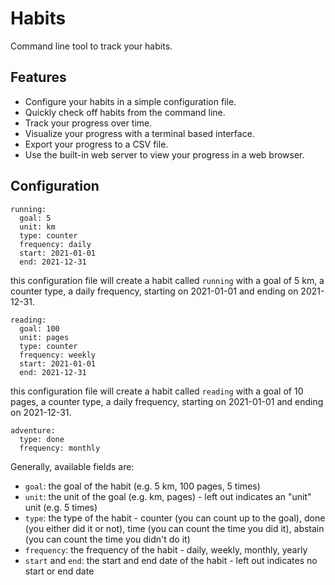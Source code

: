 # Habits
Command line tool to track your habits.

## Features
* Configure your habits in a simple configuration file.
* Quickly check off habits from the command line.
* Track your progress over time.
* Visualize your progress with a terminal based interface.
* Export your progress to a CSV file.
* Use the built-in web server to view your progress in a web browser.

## Configuration
```
running:
  goal: 5
  unit: km
  type: counter
  frequency: daily
  start: 2021-01-01
  end: 2021-12-31
```
this configuration file will create a habit called `running` with a goal of 5 km, a counter type, a daily frequency, starting on 2021-01-01 and ending on 2021-12-31.

```
reading:
  goal: 100
  unit: pages
  type: counter
  frequency: weekly
  start: 2021-01-01
  end: 2021-12-31
```
this configuration file will create a habit called `reading` with a goal of 10 pages, a counter type, a daily frequency, starting on 2021-01-01 and ending on 2021-12-31.

```
adventure:
  type: done
  frequency: monthly
```

Generally, available fields are:
* `goal`: the goal of the habit (e.g. 5 km, 100 pages, 5 times)
* `unit`: the unit of the goal (e.g. km, pages) - left out indicates an "unit" unit (e.g. 5 times)
* `type`: the type of the habit - counter (you can count up to the goal), done (you either did it or not), time (you can count the time you did it), abstain (you can count the time you didn't do it)
* `frequency`: the frequency of the habit - daily, weekly, monthly, yearly
* `start` and `end`: the start and end date of the habit - left out indicates no start or end date